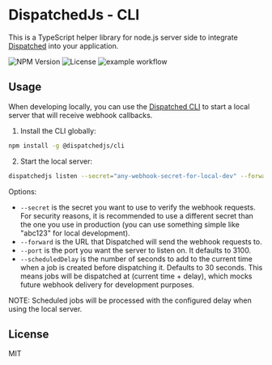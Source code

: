 # DispatchedJs - CLI

This is a TypeScript helper library for node.js server side to integrate [Dispatched](https://dispatched.dev) into your application.

![NPM Version](https://img.shields.io/npm/v/%40dispatchedjs%2Fcli?style=flat) ![License](https://img.shields.io/npm/l/%40dispatchedjs%2Fcli?style=flat) ![example workflow](https://github.com/dispatched-dev/dispatchedjs-cli/actions/workflows/main.yml/badge.svg)

## Usage

When developing locally, you can use the [Dispatched CLI](https://github.com/dispatched-dev/dispatchedjs-cli) to start a local server that will receive webhook callbacks.

1. Install the CLI globally:

```bash
npm install -g @dispatchedjs/cli
```

2. Start the local server:

```bash
dispatchedjs listen --secret="any-webhook-secret-for-local-dev" --forward="http://localhost:3000/path/to/webhook/endpoint" --port=3000
```

Options:

- `--secret` is the secret you want to use to verify the webhook requests. For security reasons, it is recommended to use a different secret than the one you use in production (you can use something simple like "abc123" for local development).
- `--forward` is the URL that Dispatched will send the webhook requests to.
- `--port` is the port you want the server to listen on. It defaults to 3100.
- `--scheduledDelay` is the number of seconds to add to the current time when a job is created before dispatching it. Defaults to 30 seconds. This means jobs will be dispatched at (current time + delay), which mocks future webhook delivery for development purposes.

NOTE: Scheduled jobs will be processed with the configured delay when using the local server.

## License

MIT
